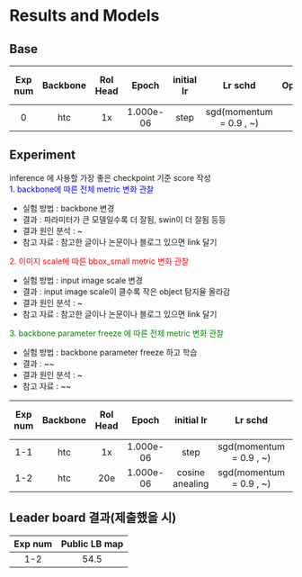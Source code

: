 # Results and Models
## Base
| Exp num | Backbone  | RoI Head   | Epoch |initial lr |Lr schd | Optimizer | Inf time (fps) | val/bbox_mAP| val/bbox_mAP_50 |  val/bbox_mAP_75 | val/bbox_mAP_l | val/bbox_mAP_m | val/bbox_mAP_s |train/loss_rpn_cls | train/s1.loss_bbox | train/s2.loss_cls | train/s1.acc |train/s2.acc | train/loss |
|:-------:|:---------:|:-------:|:-------:|:-------:|:-------:|:--------:|:--------------:|:-------:|:--------:|:--------:|:--------:|:--------:|:--------:|:---------------:|:--------------:|:--------------:|:---------------:|:------------:|:----------:|
| 0      | htc | 1x      | 1.000e-06   | step     | sgd(momentum = 0.9 , ~)   | 5.8            | 42.3   | 42.3   | 42.3   | 42.3   | 42.3   | 37.4    | 37.4   | 37.4 | 37.4  | 37.4  | 37.4  |37.4   | 37.4  | 37.4  |
## Experiment
inference 에 사용할 가장 좋은 checkpoint 기준 score 작성  
<span style="color:blue">1. backbone에 따른 전체 metric 변화 관찰</span>  
- 실험 방법 : backbone 변경
- 결과 : 파라미터가 큰 모델일수록 더 잘됨, swin이 더 잘됨 등등
- 결과 원인 분석 : ~ 
- 참고 자료 : 참고한 글이나 논문이나 블로그 있으면 link 달기

<span style="color:red">2. 이미지 scale에 따른 bbox_small metric 변화 관찰</span>  
- 실험 방법 : input image scale 변경  
- 결과 : input image scale이 클수록 작은 object 탐지율 올라감  
- 결과 원인 분석 : ~ 
- 참고 자료 : 참고한 글이나 논문이나 블로그 있으면 link 달기   

<span style="color:green">3. backbone parameter freeze 에 따른 전체 metric 변화 관찰</span>  
- 실험 방법 : backbone parameter freeze 하고 학습   
- 결과 : ~~
- 결과 원인 분석 : ~ 
- 참고 자료 : ~~   

| Exp num | Backbone  | RoI Head   | Epoch |initial lr |Lr schd | Optimizer | Inf time (fps) | val/bbox_mAP| val/bbox_mAP_50 |  val/bbox_mAP_75 | val/bbox_mAP_l | val/bbox_mAP_m | val/bbox_mAP_s |train/loss_rpn_cls | train/s1.loss_bbox | train/s2.loss_cls | train/s1.acc |train/s2.acc | train/loss |
|:-------:|:---------:|:-------:|:-------:|:-------:|:-------:|:--------:|:--------------:|:-------:|:--------:|:--------:|:--------:|:--------:|:--------:|:---------------:|:--------------:|:--------------:|:---------------:|:------------:|:----------:|
| 1-1       | htc | 1x      | 1.000e-06   | step     | sgd(momentum = 0.9 , ~)   | 5.8            | 42.3   | 42.3   | 42.3   | 42.3   | 42.3   | 37.4    | 37.4   | 37.4 | 37.4  | 37.4  | 37.4  |37.4   | 37.4  | 37.4  |
| 1-2     | htc | 20e     | 1.000e-06   | cosine anealing    | sgd(momentum = 0.9 , ~)   | -              | 42.3   | 42.3   | 42.3   | 42.3   | 43.3   | 38.3    | 37.4  | 37.4  | 37.4  | 37.4  | 37.4  | 37.4  | 37.4  |  37.4 |

## Leader board 결과(제출했을 시)
| Exp num | Public LB map  | 
|:-------:|:---------:|
| 1-2     | 54.5 | 
